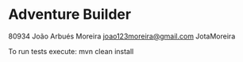 # Adventure Builder

80934  João Arbués Moreira  joao123moreira@gmail.com  JotaMoreira

To run tests execute: mvn clean install
 

